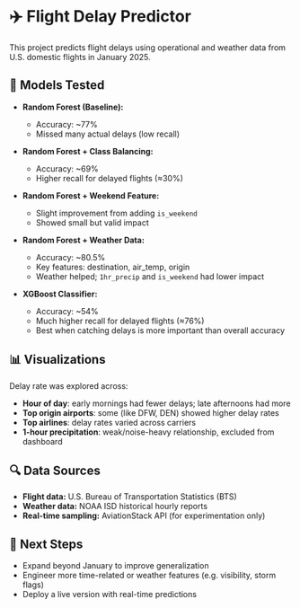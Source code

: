 # ✈️ Flight Delay Predictor

This project predicts flight delays using operational and weather data from U.S. domestic flights in January 2025.

## 🧪 Models Tested

- **Random Forest (Baseline):**  
  - Accuracy: ~77%  
  - Missed many actual delays (low recall)

- **Random Forest + Class Balancing:**  
  - Accuracy: ~69%  
  - Higher recall for delayed flights (≈30%)

- **Random Forest + Weekend Feature:**  
  - Slight improvement from adding `is_weekend`  
  - Showed small but valid impact

- **Random Forest + Weather Data:**  
  - Accuracy: ~80.5%  
  - Key features: destination, air_temp, origin  
  - Weather helped; `1hr_precip` and `is_weekend` had lower impact

- **XGBoost Classifier:**  
  - Accuracy: ~54%  
  - Much higher recall for delayed flights (≈76%)  
  - Best when catching delays is more important than overall accuracy

## 📊 Visualizations

Delay rate was explored across:
- **Hour of day**: early mornings had fewer delays; late afternoons had more
- **Top origin airports**: some (like DFW, DEN) showed higher delay rates
- **Top airlines**: delay rates varied across carriers
- **1-hour precipitation**: weak/noise-heavy relationship, excluded from dashboard

## 🔍 Data Sources

- **Flight data:** U.S. Bureau of Transportation Statistics (BTS)
- **Weather data:** NOAA ISD historical hourly reports
- **Real-time sampling:** AviationStack API (for experimentation only)

## 🧠 Next Steps

- Expand beyond January to improve generalization
- Engineer more time-related or weather features (e.g. visibility, storm flags)
- Deploy a live version with real-time predictions
